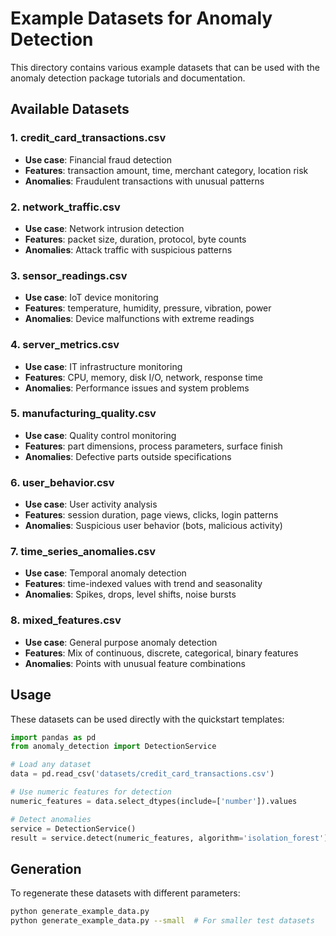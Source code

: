 # Example Datasets for Anomaly Detection

This directory contains various example datasets that can be used with the anomaly detection package tutorials and documentation.

## Available Datasets

### 1. credit_card_transactions.csv
- **Use case**: Financial fraud detection
- **Features**: transaction amount, time, merchant category, location risk
- **Anomalies**: Fraudulent transactions with unusual patterns

### 2. network_traffic.csv  
- **Use case**: Network intrusion detection
- **Features**: packet size, duration, protocol, byte counts
- **Anomalies**: Attack traffic with suspicious patterns

### 3. sensor_readings.csv
- **Use case**: IoT device monitoring
- **Features**: temperature, humidity, pressure, vibration, power
- **Anomalies**: Device malfunctions with extreme readings

### 4. server_metrics.csv
- **Use case**: IT infrastructure monitoring  
- **Features**: CPU, memory, disk I/O, network, response time
- **Anomalies**: Performance issues and system problems

### 5. manufacturing_quality.csv
- **Use case**: Quality control monitoring
- **Features**: part dimensions, process parameters, surface finish
- **Anomalies**: Defective parts outside specifications

### 6. user_behavior.csv
- **Use case**: User activity analysis
- **Features**: session duration, page views, clicks, login patterns
- **Anomalies**: Suspicious user behavior (bots, malicious activity)

### 7. time_series_anomalies.csv
- **Use case**: Temporal anomaly detection
- **Features**: time-indexed values with trend and seasonality
- **Anomalies**: Spikes, drops, level shifts, noise bursts

### 8. mixed_features.csv
- **Use case**: General purpose anomaly detection
- **Features**: Mix of continuous, discrete, categorical, binary features
- **Anomalies**: Points with unusual feature combinations

## Usage

These datasets can be used directly with the quickstart templates:

```python
import pandas as pd
from anomaly_detection import DetectionService

# Load any dataset
data = pd.read_csv('datasets/credit_card_transactions.csv')

# Use numeric features for detection
numeric_features = data.select_dtypes(include=['number']).values

# Detect anomalies
service = DetectionService()
result = service.detect(numeric_features, algorithm='isolation_forest')
```

## Generation

To regenerate these datasets with different parameters:

```bash
python generate_example_data.py
python generate_example_data.py --small  # For smaller test datasets
```

